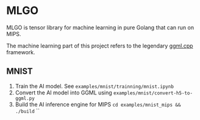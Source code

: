 # MLGO

MLGO is tensor library for machine learning in pure Golang that can run on MIPS.

The machine learning part of this project refers to the legendary [ggml.cpp](https://github.com/ggerganov/ggml) framework.


## MNIST

1. Train the AI model. See `examples/mnist/trainning/mnist.ipynb`
2. Convert the AI model into GGML using `examples/mnist/convert-h5-to-ggml.py`
3. Build the AI inference engine for MIPS
`cd examples/mnist_mips && ./build`
``